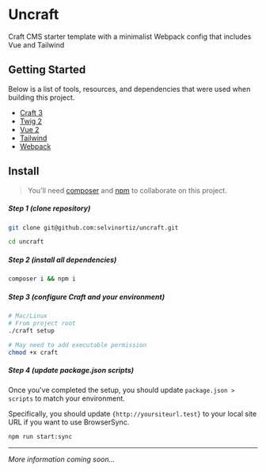 # Uncraft
Craft CMS starter template with a minimalist Webpack config that includes Vue and Tailwind


## Getting Started
Below is a list of tools, resources, and dependencies that were used when building this project.

- [Craft 3](https://docs.craftcms.com/v3/)
- [Twig 2](https://twig.symfony.com/doc/2.x/)
- [Vue 2](https://vuejs.org/)
- [Tailwind](https://tailwindcss.com/)
- [Webpack](https://webpack.js.org/)

## Install
> You'll need [composer](https://getcomposer.org/) and [npm](https://www.npmjs.com/) to collaborate on this project.

##### Step 1 (clone repository)

```bash
git clone git@github.com:selvinortiz/uncraft.git

cd uncraft
```

##### Step 2 (install all dependencies)
```bash
composer i && npm i
```

##### Step 3 (configure Craft and your environment)

```bash
# Mac/Linux
# From project root
./craft setup

# May need to add executable permission
chmod +x craft
```

##### Step 4 (update package.json scripts)
Once you've completed the setup, you should update `package.json > scripts` to match your environment.

Specifically, you should update `{http://yoursiteurl.test}` to your local site URL if you want to use BrowserSync.

```bash
npm run start:sync
```

---

_More information coming soon..._
